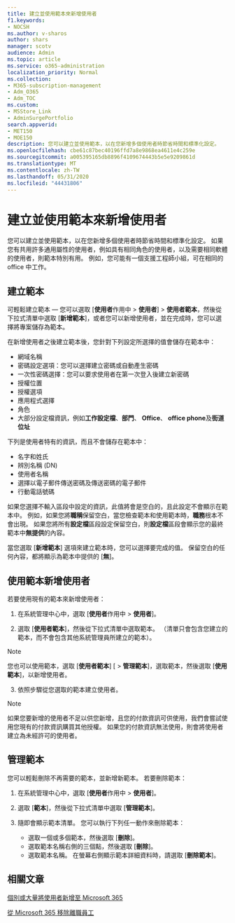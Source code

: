 ```yaml
---
title: 建立並使用範本來新增使用者
f1.keywords:
- NOCSH
ms.author: v-sharos
author: shars
manager: scotv
audience: Admin
ms.topic: article
ms.service: o365-administration
localization_priority: Normal
ms.collection:
- M365-subscription-management
- Adm_O365
- Adm_TOC
ms.custom:
- MSStore_Link
- AdminSurgePortfolio
search.appverid:
- MET150
- MOE150
description: 您可以建立並使用範本，以在您新增多個使用者時節省時間和標準化設定。
ms.openlocfilehash: cbe61c87bec40196ffd7a8e9868ea4611e4c259e
ms.sourcegitcommit: a005395165db8896f4109674443b5e5e9209861d
ms.translationtype: MT
ms.contentlocale: zh-TW
ms.lasthandoff: 05/31/2020
ms.locfileid: "44431806"
---
```

# <a name="create-and-use-a-template-to-add-users"></a>建立並使用範本來新增使用者

您可以建立並使用範本，以在您新增多個使用者時節省時間和標準化設定。 如果您有共用許多通用屬性的使用者，例如具有相同角色的使用者，以及需要相同軟體的使用者，則範本特別有用。 例如，您可能有一個支援工程師小組，可在相同的 office 中工作。  

## <a name="create-a-template"></a>建立範本

可輕鬆建立範本 &mdash; 您可以選取 [**使用者**作用中  >  **使用者**]  >  **使用者範本**，然後從下拉式清單中選取 [**新增範本**]，或者您可以新增使用者，並在完成時，您可以選擇將專案儲存為範本。

在新增使用者之後建立範本後，您針對下列設定所選擇的值會儲存在範本中：

- 網域名稱
- 密碼設定選項：您可以選擇建立密碼或自動產生密碼
- 一次性密碼選擇：您可以要求使用者在第一次登入後建立新密碼
- 授權位置
- 授權選項
- 應用程式選擇
- 角色
- 大部分設定檔資訊，例如**工作設定檔**、**部門**、 **Office**、 **office phone**及**街道位址** 

下列是使用者特有的資訊，而且不會儲存在範本中：

- 名字和姓氏
- 辨別名稱 (DN)
- 使用者名稱
- 選擇以電子郵件傳送密碼及傳送密碼的電子郵件
- 行動電話號碼

如果您選擇不輸入區段中設定的資訊，此值將會是空白的，且此設定不會顯示在範本中。 例如，如果您將**職稱**保留空白，當您檢查範本和使用範本時，**職務**根本不會出現。 如果您將所有**設定檔**區段設定保留空白，則**設定檔**區段會顯示您的最終範本中**無提供**的內容。

當您選取 [**新增範本**] 選項來建立範本時，您可以選擇要完成的值。 保留空白的任何內容，都將顯示為範本中提供的 [**無**]。

## <a name="use-a-template-to-add-a-user"></a>使用範本新增使用者

若要使用現有的範本來新增使用者：

1. 在系統管理中心中，選取 [**使用者**作用中  >  **使用者**]。

2. 選取 [**使用者範本**]，然後從下拉式清單中選取範本。 （清單只會包含您建立的範本，而不會包含其他系統管理員所建立的範本）。

 > [!NOTE]
 > 您也可以使用範本，選取 [**使用者範本**] [  >  **管理範本**]，選取範本，然後選取 [**使用範本**]，以新增使用者。

3. 依照步驟從您選取的範本建立使用者。

> [!NOTE]
> 如果您要新增的使用者不足以供您新增，且您的付款資訊可供使用，我們會嘗試使用您現有的付款資訊購買其他授權。 如果您的付款資訊無法使用，則會將使用者建立為未經許可的使用者。

## <a name="manage-templates"></a>管理範本

您可以輕鬆刪除不再需要的範本，並新增新範本。 若要刪除範本：

1. 在系統管理中心中，選取 [**使用者**作用中  >  **使用者**]。

2. 選取 [**範本**]，然後從下拉式清單中選取 [**管理範本**]。

3. 隨即會顯示範本清單。 您可以執行下列任一動作來刪除範本：
    - 選取一個或多個範本，然後選取 [**刪除**]。 
    - 選取範本名稱右側的三個點，然後選取 [**刪除**]。
    - 選取範本名稱。 在螢幕右側顯示範本詳細資料時，請選取 [**刪除範本**]。

## <a name="related-articles"></a>相關文章

[個別或大量將使用者新增至 Microsoft 365](add-users.md)

[從 Microsoft 365 移除離職員工](remove-former-employee.md)
  
